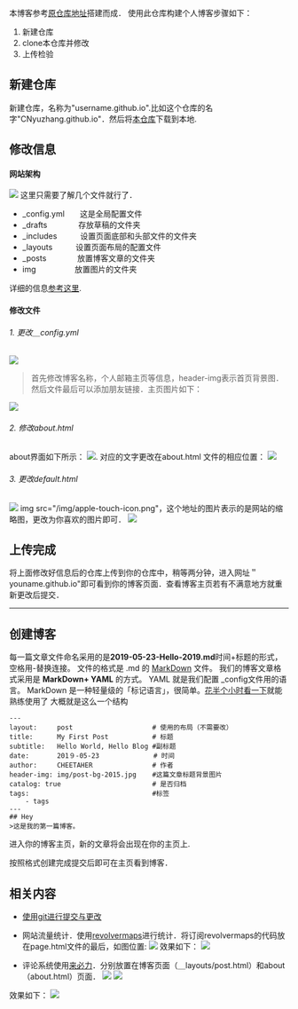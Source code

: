 
本博客参考[原仓库地址](https://github.com/Huxpro/huxpro.github.io)搭建而成．
使用此仓库构建个人博客步骤如下：
1. 新建仓库
2. clone本仓库并修改
3. 上传检验

## 新建仓库
新建仓库，名称为"username.github.io".比如这个仓库的名字"CNyuzhang.github.io"．然后将[本仓库](https://github.com/CNyuzhang/CNyuzhang.github.io)下载到本地.

## 修改信息
#### 网站架构
![](/img/README/paper.png)
这里只需要了解几个文件就行了．
* _config.yml　　这是全局配置文件
* _drafts　　　　存放草稿的文件夹
* _includes　　　设置页面底部和头部文件的文件夹
* _layouts　　　设置页面布局的配置文件 
* _posts　　　　放置博客文章的文件夹
* img　　　　　放置图片的文件夹

详细的信息[参考这里](https://www.jekyll.com.cn/docs/structure/).

#### 修改文件
###### 1. 更改＿config.yml
![](/img/README/config.png)
> 首先修改博客名称，个人邮箱主页等信息，header-img表示首页背景图．然后文件最后可以添加朋友链接．主页图片如下：

![](/img/README/home-page.png)

###### 2. 修改about.html
about界面如下所示：
![](/img/README/about-page.png).
对应的文字更改在about.html 文件的相应位置：
![](/img/README/about.png)

###### 3. 更改default.html
![](/img/README/little.png)
img src="/img/apple-touch-icon.png"，这个地址的图片表示的是网站的缩略图，更改为你喜欢的图片即可．
![](/img/README/picture.png)

## 上传完成
将上面修改好信息后的仓库上传到你的仓库中，稍等两分钟，进入网址＂youname.github.io"即可看到你的博客页面．查看博客主页若有不满意地方就重新更改后提交．


---
## 创建博客
每一篇文章文件命名采用的是**2019-05-23-Hello-2019.md**时间+标题的形式，空格用-替换连接。
文件的格式是 .md 的 [MarkDown](https://zh.wikipedia.org/wiki/Markdown) 文件。
我们的博客文章格式采用是 **MarkDown+ YAML** 的方式。
YAML 就是我们配置 _config文件用的语言。
MarkDown 是一种轻量级的「标记语言」，很简单。[花半个小时看一下](https://sspai.com/post/25137)就能熟练使用了
大概就是这么一个结构

```
---
layout:     post                    # 使用的布局（不需要改）
title:      My First Post           # 标题 
subtitle:   Hello World, Hello Blog #副标题
date:       201９-05-23         　   # 时间
author:     CHEETAHER               # 作者
header-img: img/post-bg-2015.jpg    #这篇文章标题背景图片
catalog: true                       # 是否归档
tags:                               #标签
    - tags
---
## Hey
>这是我的第一篇博客。
```
进入你的博客主页，新的文章将会出现在你的主页上.

按照格式创建完成提交后即可在主页看到博客．



## 相关内容
* [使用git进行提交与更改](http://blog.jobbole.com/53573/)
* 网站流量统计．使用[revolvermaps](https://www.revolvermaps.com/)进行统计．将订阅revolvermaps的代码放在page.html文件的最后，如图位置:
![](/img/README/vistor.png)
效果如下：
![](/img/README/views.png)

* 评论系统使用[来必力](http://www.laibili.com.cn/)．分别放置在博客页面（＿layouts/post.html）和about（about.html）页面．
![](/img/README/laibili-post.png)
![](/img/README/laibili-about.png)

效果如下：
![](/img/README/laibili.png)

